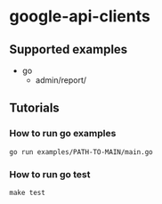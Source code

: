 # google-api-clients

## Supported examples

* go
  * admin/report/ 

## Tutorials

### How to run go examples

```aidl
go run examples/PATH-TO-MAIN/main.go
```

### How to run go test

```aidl
make test
```